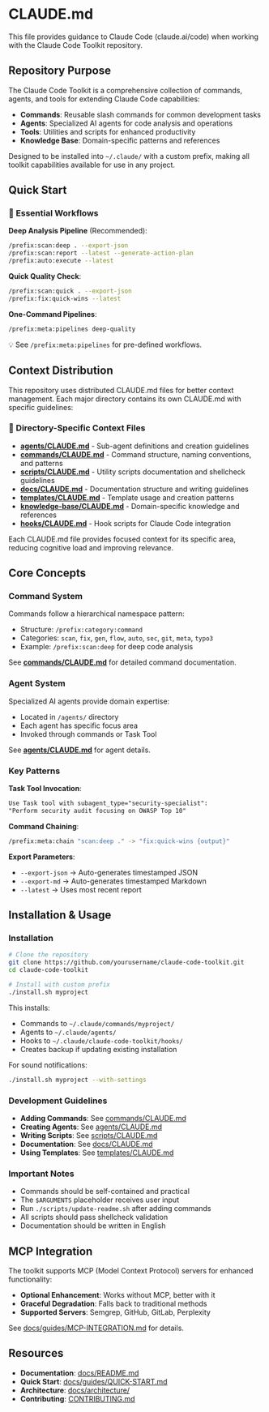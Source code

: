 # CLAUDE.md

This file provides guidance to Claude Code (claude.ai/code) when working with the Claude Code Toolkit repository.

## Repository Purpose

The Claude Code Toolkit is a comprehensive collection of commands, agents, and tools for extending Claude Code capabilities:

- **Commands**: Reusable slash commands for common development tasks
- **Agents**: Specialized AI agents for code analysis and operations  
- **Tools**: Utilities and scripts for enhanced productivity
- **Knowledge Base**: Domain-specific patterns and references

Designed to be installed into `~/.claude/` with a custom prefix, making all toolkit capabilities available for use in any project.

## Quick Start

### 🎯 Essential Workflows

**Deep Analysis Pipeline** (Recommended):

```bash
/prefix:scan:deep . --export-json
/prefix:scan:report --latest --generate-action-plan
/prefix:auto:execute --latest
```

**Quick Quality Check**:

```bash
/prefix:scan:quick . --export-json
/prefix:fix:quick-wins --latest
```

**One-Command Pipelines**:

```bash
/prefix:meta:pipelines deep-quality
```

💡 See `/prefix:meta:pipelines` for pre-defined workflows.

## Context Distribution

This repository uses distributed CLAUDE.md files for better context management. Each major directory contains its own CLAUDE.md with specific guidelines:

### 📁 Directory-Specific Context Files

- **[agents/CLAUDE.md](agents/CLAUDE.md)** - Sub-agent definitions and creation guidelines
- **[commands/CLAUDE.md](commands/CLAUDE.md)** - Command structure, naming conventions, and patterns
- **[scripts/CLAUDE.md](scripts/CLAUDE.md)** - Utility scripts documentation and shellcheck guidelines
- **[docs/CLAUDE.md](docs/CLAUDE.md)** - Documentation structure and writing guidelines
- **[templates/CLAUDE.md](templates/CLAUDE.md)** - Template usage and creation patterns
- **[knowledge-base/CLAUDE.md](knowledge-base/CLAUDE.md)** - Domain-specific knowledge and references
- **[hooks/CLAUDE.md](hooks/CLAUDE.md)** - Hook scripts for Claude Code integration

Each CLAUDE.md file provides focused context for its specific area, reducing cognitive load and improving relevance.

## Core Concepts

### Command System

Commands follow a hierarchical namespace pattern:

- Structure: `/prefix:category:command`
- Categories: `scan`, `fix`, `gen`, `flow`, `auto`, `sec`, `git`, `meta`, `typo3`
- Example: `/prefix:scan:deep` for deep code analysis

See **[commands/CLAUDE.md](commands/CLAUDE.md)** for detailed command documentation.

### Agent System

Specialized AI agents provide domain expertise:

- Located in `/agents/` directory
- Each agent has specific focus area
- Invoked through commands or Task Tool

See **[agents/CLAUDE.md](agents/CLAUDE.md)** for agent details.

### Key Patterns

**Task Tool Invocation**:

```markdown
Use Task tool with subagent_type="security-specialist":
"Perform security audit focusing on OWASP Top 10"
```

**Command Chaining**:

```bash
/prefix:meta:chain "scan:deep ." -> "fix:quick-wins {output}"
```

**Export Parameters**:

- `--export-json` → Auto-generates timestamped JSON
- `--export-md` → Auto-generates timestamped Markdown
- `--latest` → Uses most recent report

## Installation & Usage

### Installation

```bash
# Clone the repository
git clone https://github.com/yourusername/claude-code-toolkit.git
cd claude-code-toolkit

# Install with custom prefix
./install.sh myproject
```

This installs:

- Commands to `~/.claude/commands/myproject/`
- Agents to `~/.claude/agents/`
- Hooks to `~/.claude/claude-code-toolkit/hooks/`
- Creates backup if updating existing installation

For sound notifications:

```bash
./install.sh myproject --with-settings
```

### Development Guidelines

- **Adding Commands**: See [commands/CLAUDE.md](commands/CLAUDE.md)
- **Creating Agents**: See [agents/CLAUDE.md](agents/CLAUDE.md)  
- **Writing Scripts**: See [scripts/CLAUDE.md](scripts/CLAUDE.md)
- **Documentation**: See [docs/CLAUDE.md](docs/CLAUDE.md)
- **Using Templates**: See [templates/CLAUDE.md](templates/CLAUDE.md)

### Important Notes

- Commands should be self-contained and practical
- The `$ARGUMENTS` placeholder receives user input
- Run `./scripts/update-readme.sh` after adding commands
- All scripts should pass shellcheck validation
- Documentation should be written in English

## MCP Integration

The toolkit supports MCP (Model Context Protocol) servers for enhanced functionality:

- **Optional Enhancement**: Works without MCP, better with it
- **Graceful Degradation**: Falls back to traditional methods
- **Supported Servers**: Semgrep, GitHub, GitLab, Perplexity

See [docs/guides/MCP-INTEGRATION.md](docs/guides/MCP-INTEGRATION.md) for details.

## Resources

- **Documentation**: [docs/README.md](docs/README.md)
- **Quick Start**: [docs/guides/QUICK-START.md](docs/guides/QUICK-START.md)
- **Architecture**: [docs/architecture/](docs/architecture/)
- **Contributing**: [CONTRIBUTING.md](CONTRIBUTING.md)
